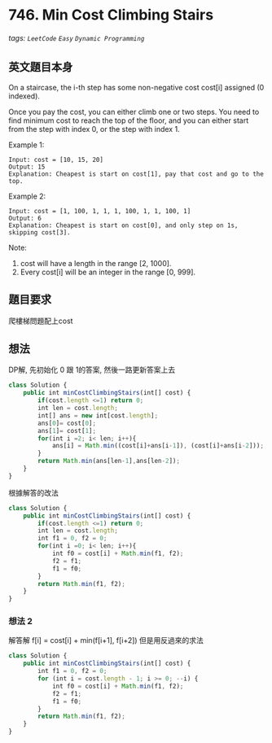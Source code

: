 # 746. Min Cost Climbing Stairs
###### tags: `LeetCode` `Easy` `Dynamic Programming`

## 英文題目本身
On a staircase, the i-th step has some non-negative cost cost[i] assigned (0 indexed).

Once you pay the cost, you can either climb one or two steps. You need to find minimum cost to reach the top of the floor, and you can either start from the step with index 0, or the step with index 1.

Example 1:
```
Input: cost = [10, 15, 20]
Output: 15
Explanation: Cheapest is start on cost[1], pay that cost and go to the top.
```
Example 2:
```
Input: cost = [1, 100, 1, 1, 1, 100, 1, 1, 100, 1]
Output: 6
Explanation: Cheapest is start on cost[0], and only step on 1s, skipping cost[3].
```
Note:
1. cost will have a length in the range [2, 1000].
2. Every cost[i] will be an integer in the range [0, 999].
## 題目要求
爬樓梯問題配上cost
## 想法
DP解, 先初始化 0 跟 1的答案, 然後一路更新答案上去
```javascript
class Solution {
    public int minCostClimbingStairs(int[] cost) {
        if(cost.length <=1) return 0;
        int len = cost.length;
        int[] ans = new int[cost.length];
        ans[0]= cost[0];
        ans[1]= cost[1];
        for(int i =2; i< len; i++){
            ans[i] = Math.min((cost[i]+ans[i-1]), (cost[i]+ans[i-2]));
        }
        return Math.min(ans[len-1],ans[len-2]);
    }
}
```

根據解答的改法
```javascript
class Solution {
    public int minCostClimbingStairs(int[] cost) {
        if(cost.length <=1) return 0;
        int len = cost.length;
        int f1 = 0, f2 = 0;
        for(int i =0; i< len; i++){
            int f0 = cost[i] + Math.min(f1, f2);
            f2 = f1;
            f1 = f0;
        }
        return Math.min(f1, f2);
    }
}
```

### 想法 2
解答解
f[i] = cost[i] + min(f[i+1], f[i+2])
但是用反過來的求法
```javascript
class Solution {
    public int minCostClimbingStairs(int[] cost) {
        int f1 = 0, f2 = 0;
        for (int i = cost.length - 1; i >= 0; --i) {
            int f0 = cost[i] + Math.min(f1, f2);
            f2 = f1;
            f1 = f0;
        }
        return Math.min(f1, f2);
    }
}
```